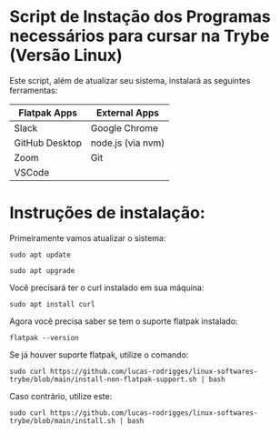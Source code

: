 # Script de Instação dos Programas necessários para cursar na Trybe (Versão Linux)

Este script, além de atualizar seu sistema, instalará as seguintes ferramentas:

| Flatpak Apps | External Apps |
| -------------|---------------|
| Slack        | Google Chrome |
| GitHub Desktop | node.js (via nvm) |
| Zoom         | Git           |
| VSCode       | 

# Instruções de instalação:

Primeiramente vamos atualizar o sistema:
``` 
sudo apt update 
``` 
``` 
sudo apt upgrade 
``` 

Você precisará ter o curl instalado em sua máquina:
```
sudo apt install curl
```
Agora você precisa saber se tem o suporte flatpak instalado:
```
flatpak --version
```
Se já houver suporte flatpak, utilize o comando:
```
sudo curl https://github.com/lucas-rodrigges/linux-softwares-trybe/blob/main/install-non-flatpak-support.sh | bash 
```

Caso contrário, utilize este:

````
sudo curl https://github.com/lucas-rodrigges/linux-softwares-trybe/blob/main/install.sh | bash 
